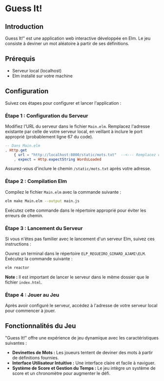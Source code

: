 # Guess It!

## Introduction
Guess It!" est une application web interactive développée en Elm. Le jeu consiste à deviner un mot aléatoire à partir de ses définitions.

## Prérequis
- Serveur local (localhost)
- Elm installé sur votre machine

## Configuration
Suivez ces étapes pour configurer et lancer l'application :

### Étape 1 : Configuration du Serveur
Modifiez l'URL du serveur dans le fichier `Main.elm`. Remplacez l'adresse existante par celle de votre serveur local, en veillant à inclure le port approprié (probablement ligne 67 du code).

```elm
-- Dans Main.elm
, Http.get
    { url = "http://localhost:8000/static/mots.txt"  --<--- Remplacez cette ligne avec votre URL
    , expect = Http.expectString WordsLoaded
```

Assurez-vous d'inclure le chemin `/static/mots.txt` après votre adresse.

### Étape 2 : Compilation Elm
Compilez le fichier `Main.elm` avec la commande suivante :

```bash
elm make Main.elm --output main.js
```

Exécutez cette commande dans le répertoire approprié pour éviter les erreurs de chemin.

### Étape 3 : Lancement du Serveur
Si vous n'êtes pas familier avec le lancement d'un serveur Elm, suivez ces instructions :

   Ouvrez un terminal dans le répertoire `ELP_REGUEIRO_GIRARD_AJAMI\ELM`.
   Exécutez la commande suivante :

```bash
elm reactor
```

**Note :** Il est important de lancer le serveur dans le même dossier que le fichier `index.html`.

### Étape 4 : Jouer au Jeu
Après avoir configuré le serveur, accédez à l'adresse de votre serveur local pour commencer à jouer.

## Fonctionnalités du Jeu
"Guess It!" offre une expérience de jeu dynamique avec les caractéristiques suivantes :

- **Devinettes de Mots :** Les joueurs tentent de deviner des mots à partir de définitions fournies.
- **Interface Utilisateur Intuitive :** Une interface claire et facile à naviguer.
- **Système de Score et Gestion du Temps :** Le jeu intègre un système de score et un chronomètre pour augmenter le défi.
